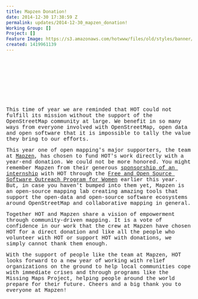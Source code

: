 ```yaml
---
title: Mapzen Donation!
date: 2014-12-30 17:38:59 Z
permalink: updates/2014-12-30_mapzen_donation!
Working Group: []
Project: []
Feature Image: https://s3.amazonaws.com/hotwww/files/old/styles/banner/public/mapzen_logo_hover.png
created: 1419961139
---
```


<p style="padding-left: 510px;"><font face="Courier New, Courier, monospace"><span style="font-size: 14.3999996185303px; line-height: normal; white-space: pre-wrap;"><img class="image-medium" src="https://s3.amazonaws.com/hotwww/files/old/styles/medium/public/mapzen_logo_hover.png?itok=ts9w6oh_" alt="" style="width:124px;height:118px"></span></font></p><p><font face="Courier New, Courier, monospace"><span style="font-size: 14.3999996185303px; line-height: normal; white-space: pre-wrap;">This time of year we are reminded that HOT could not fulfill its mission without the support of the OpenStreetMap community at large. We benefit in so many ways from everyone involved with OpenStreetMap, open data and open software that it is impossible to tally the value they bring to our efforts. </span></font></p><p><font face="Courier New, Courier, monospace"><span style="font-size: 14.3999996185303px; line-height: normal; white-space: pre-wrap;">This year one of open mapping's major supporters, the team at </span><a title="Mapzen" href="https://mapzen.com/about"><span style="font-size: 14px; line-height: normal; white-space: pre-wrap;">Mapzen</span></a><span style="font-size: 14.3999996185303px; line-height: normal; white-space: pre-wrap;">, has chosen to fund HOT's work directly with a year-end donation. We could not be more honored. You might remember Mapzen from their generous <a title="Mapzen Outreach" href="https://mapzen.com/blog/foss-outreach-program-hot">sponsorship of an internship</a> with HOT through the <a title="Outreach for women" href="https://wiki.gnome.org/OutreachProgramForWomen">Free and Open Source Software Outreach Program for Women</a> earlier this year. But, in case you haven't bumped into them yet, Mapzen is an open-source mapping lab creating amazing tools that support the open-data and open-source software ecosystems around OpenStreetMap and collaborative mapping in general. </span></font></p><p><font face="Courier New, Courier, monospace"><span style="font-size: 14.3999996185303px; line-height: normal; white-space: pre-wrap;">Together HOT and Mapzen share a vision of empowerment through community-driven mapping. It is a vote of confidence in our work that the crew at Mapzen have chosen HOT for a direct donation and like all the people who volunteer with HOT or support HOT with donations, we simply cannot thank them enough. </span></font></p><p><font face="Courier New, Courier, monospace"><span style="font-size: 14.3999996185303px; line-height: normal; white-space: pre-wrap;">With the support of people like the team at Mapzen, HOT looks forward to a new year of working with relief organizations on the ground to help local communities cope with immediate crises and through programs like the Missing Maps Project, helping people around the world prepare for their future. Cheers and a big thank you to everyone at Mapzen! </span></font></p>
